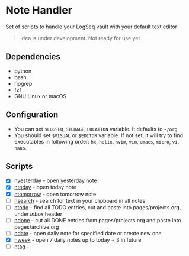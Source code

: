 # Note Handler

Set of scripts to handle your LogSeq vault with your default text editor

> Idea is under development. Not ready for use yet

## Dependencies

- python
- bash
- ripgrep
- fzf
- GNU Linux or macOS

## Configuration

- You can set `$LOGSEQ_STORAGE_LOCATION` variable. It defaults to `~/org`
- You should set `$VISUAL` or `$EDITOR` variable. If not set, it will try to find executables in following order: `hx`, `helix`, `nvim`, `vim`, `emacs`, `micro`, `vi`, `nano`.

## Scripts

- [x] [nyesterday](nyesterday) - open yesterday note
- [x] [ntoday](ntoday) - open today note
- [x] [ntomorrow](ntomorrow) - open tomorrow note
- [ ] [nsearch](nsearch) - search for text in your clipboard in all notes
- [ ] [ntodo](ntodo) - find all TODO entries, cut and paste into pages/projects.org, under _inbox_ header
- [ ] [ndone](ndone) - cut all DONE entries from pages/projects.org and paste into pages/archive.org
- [ ] [ndate](ndate) - open daily note for specified date or create new one
- [x] [nweek](nweek) - open 7 daily notes up tp today + 3 in future
- [ ] [ntag](ntag) -

